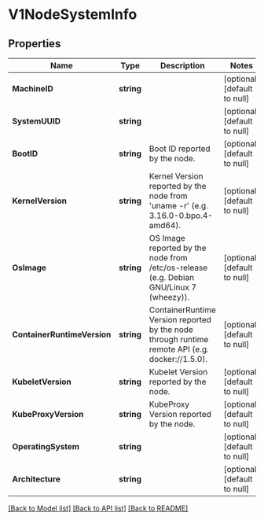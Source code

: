 # V1NodeSystemInfo

## Properties
Name | Type | Description | Notes
------------ | ------------- | ------------- | -------------
**MachineID** | **string** |  | [optional] [default to null]
**SystemUUID** | **string** |  | [optional] [default to null]
**BootID** | **string** | Boot ID reported by the node. | [optional] [default to null]
**KernelVersion** | **string** | Kernel Version reported by the node from &#x27;uname -r&#x27; (e.g. 3.16.0-0.bpo.4-amd64). | [optional] [default to null]
**OsImage** | **string** | OS Image reported by the node from /etc/os-release (e.g. Debian GNU/Linux 7 (wheezy)). | [optional] [default to null]
**ContainerRuntimeVersion** | **string** | ContainerRuntime Version reported by the node through runtime remote API (e.g. docker://1.5.0). | [optional] [default to null]
**KubeletVersion** | **string** | Kubelet Version reported by the node. | [optional] [default to null]
**KubeProxyVersion** | **string** | KubeProxy Version reported by the node. | [optional] [default to null]
**OperatingSystem** | **string** |  | [optional] [default to null]
**Architecture** | **string** |  | [optional] [default to null]

[[Back to Model list]](../README.md#documentation-for-models) [[Back to API list]](../README.md#documentation-for-api-endpoints) [[Back to README]](../README.md)

